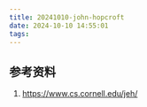 ```yaml
---
title: 20241010-john-hopcroft
date: 2024-10-10 14:55:01
tags:
---
```


## 参考资料
1. https://www.cs.cornell.edu/jeh/